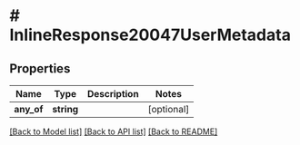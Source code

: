 # # InlineResponse20047UserMetadata

## Properties

Name | Type | Description | Notes
------------ | ------------- | ------------- | -------------
**any_of** | **string** |  | [optional]

[[Back to Model list]](../../README.md#models) [[Back to API list]](../../README.md#endpoints) [[Back to README]](../../README.md)
